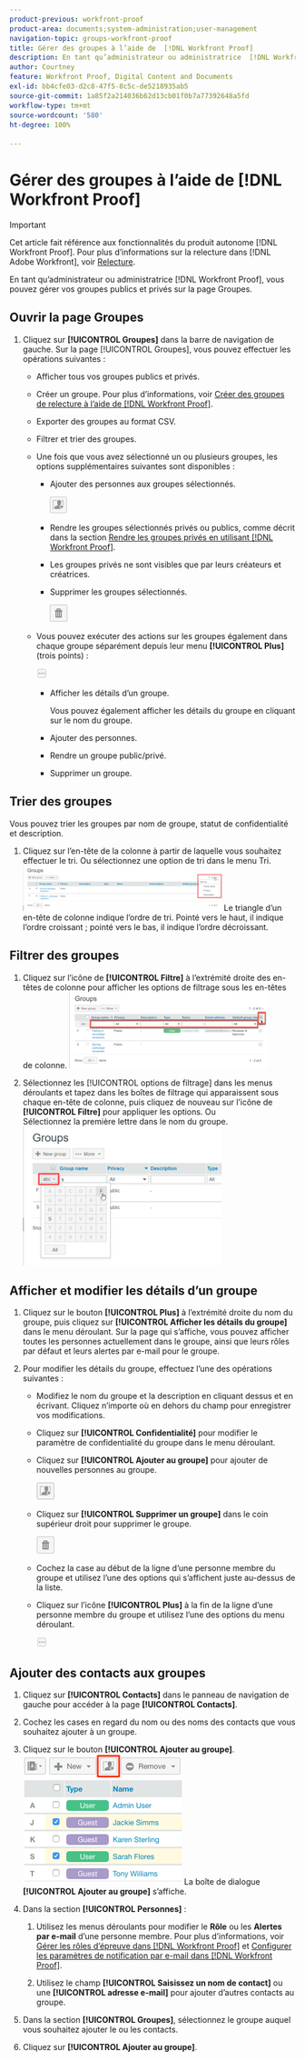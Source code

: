 ```yaml
---
product-previous: workfront-proof
product-area: documents;system-administration;user-management
navigation-topic: groups-workfront-proof
title: Gérer des groupes à l’aide de  [!DNL Workfront Proof]
description: En tant qu’administrateur ou administratrice  [!DNL Workfront Proof] , vous pouvez gérer vos groupes publics et privés sur la page Groupes.
author: Courtney
feature: Workfront Proof, Digital Content and Documents
exl-id: bb4cfe03-d2c8-47f5-8c5c-de5218935ab5
source-git-commit: 1a85f2a214036b62d13cb01f0b7a77392648a5fd
workflow-type: tm+mt
source-wordcount: '580'
ht-degree: 100%

---
```


# Gérer des groupes à l’aide de [!DNL Workfront Proof]

>[!IMPORTANT]
>
>Cet article fait référence aux fonctionnalités du produit autonome [!DNL Workfront Proof]. Pour plus d’informations sur la relecture dans [!DNL Adobe Workfront], voir [Relecture](../../../review-and-approve-work/proofing/proofing.md).

En tant qu’administrateur ou administratrice [!DNL Workfront Proof], vous pouvez gérer vos groupes publics et privés sur la page Groupes.

## Ouvrir la page Groupes

1. Cliquez sur **[!UICONTROL Groupes]** dans la barre de navigation de gauche.
Sur la page [!UICONTROL Groupes], vous pouvez effectuer les opérations suivantes :

   * Afficher tous vos groupes publics et privés.
   * Créer un groupe. Pour plus d’informations, voir [Créer des groupes de relecture à l’aide de  [!DNL Workfront Proof]](../../../workfront-proof/wp-mnguserscontacts/groups/create-proofing-groups.md).
   * Exporter des groupes au format CSV.
   * Filtrer et trier des groupes.
   * Une fois que vous avez sélectionné un ou plusieurs groupes, les options supplémentaires suivantes sont disponibles :

      * Ajouter des personnes aux groupes sélectionnés.

        ![Groups_page-add_people_btn.png](assets/groups-page-add-people-btn-30x29.png)

      * Rendre les groupes sélectionnés privés ou publics, comme décrit dans la section [Rendre les groupes privés en utilisant  [!DNL Workfront Proof]](../../../workfront-proof/wp-mnguserscontacts/groups/make-groups-private.md).
      * Les groupes privés ne sont visibles que par leurs créateurs et créatrices.
      * Supprimer les groupes sélectionnés.

        ![](assets/trash-button.png)
   * Vous pouvez exécuter des actions sur les groupes également dans chaque groupe séparément depuis leur menu **[!UICONTROL Plus]** (trois points) :

     ![](assets/more-button-small.png)

      * Afficher les détails d’un groupe.

        Vous pouvez également afficher les détails du groupe en cliquant sur le nom du groupe.
      * Ajouter des personnes.
      * Rendre un groupe public/privé.
      * Supprimer un groupe.


## Trier des groupes

Vous pouvez trier les groupes par nom de groupe, statut de confidentialité et description.

1. Cliquez sur l’en-tête de la colonne à partir de laquelle vous souhaitez effectuer le tri.
Ou sélectionnez une option de tri dans le menu Tri.
   ![Groups_page-Sort_menu.png](assets/groups-page-sort-menu-350x80.png)
Le triangle d’un en-tête de colonne indique l’ordre de tri. Pointé vers le haut, il indique l’ordre croissant ; pointé vers le bas, il indique l’ordre décroissant.

## Filtrer des groupes

1. Cliquez sur l’icône de **[!UICONTROL Filtre]** à l’extrémité droite des en-têtes de colonne pour afficher les options de filtrage sous les en-têtes de colonne.
   ![Group_page-Filter_icon_and_options.png](assets/group-page-filter-icon-and-options-350x134.png)

1. Sélectionnez les [!UICONTROL options de filtrage] dans les menus déroulants et tapez dans les boîtes de filtrage qui apparaissent sous chaque en-tête de colonne, puis cliquez de nouveau sur l’icône de **[!UICONTROL Filtre]** pour appliquer les options.
Ou\
   Sélectionnez la première lettre dans le nom du groupe.
   ![Groups_page-filtering_by_letter.png](assets/groups-page-filtering-by-letter-350x245.png)

## Afficher et modifier les détails d’un groupe

1. Cliquez sur le bouton **[!UICONTROL Plus]** à l’extrémité droite du nom du groupe, puis cliquez sur **[!UICONTROL Afficher les détails du groupe]** dans le menu déroulant.
Sur la page qui s’affiche, vous pouvez afficher toutes les personnes actuellement dans le groupe, ainsi que leurs rôles par défaut et leurs alertes par e-mail pour le groupe.

1. Pour modifier les détails du groupe, effectuez l’une des opérations suivantes :

   * Modifiez le nom du groupe et la description en cliquant dessus et en écrivant. Cliquez n’importe où en dehors du champ pour enregistrer vos modifications.
   * Cliquez sur **[!UICONTROL Confidentialité]** pour modifier le paramètre de confidentialité du groupe dans le menu déroulant.
   * Cliquez sur **[!UICONTROL Ajouter au groupe]** pour ajouter de nouvelles personnes au groupe.

     ![Add_to_Group_btn.png](assets/add-to-group-btn.png)

   * Cliquez sur **[!UICONTROL Supprimer un groupe]** dans le coin supérieur droit pour supprimer le groupe.

     ![Trash_button.png](assets/trash-button.png)

   * Cochez la case au début de la ligne d’une personne membre du groupe et utilisez l’une des options qui s’affichent juste au-dessus de la liste.
   * Cliquez sur l’icône **[!UICONTROL Plus]** à la fin de la ligne d’une personne membre du groupe et utilisez l’une des options du menu déroulant.

     ![More_button_small.png](assets/more-button-small.png)

## Ajouter des contacts aux groupes

1. Cliquez sur **[!UICONTROL Contacts]** dans le panneau de navigation de gauche pour accéder à la page **[!UICONTROL Contacts]**.

1. Cochez les cases en regard du nom ou des noms des contacts que vous souhaitez ajouter à un groupe.
1. Cliquez sur le bouton **[!UICONTROL Ajouter au groupe]**.
   ![](assets/screenshot-2018-04-06-15-27-17.png)
La boîte de dialogue **[!UICONTROL Ajouter au groupe]** s’affiche.

1. Dans la section **[!UICONTROL Personnes]** :

   1. Utilisez les menus déroulants pour modifier le **Rôle** ou les **Alertes par e-mail** d’une personne membre. Pour plus d’informations, voir [Gérer les rôles d’épreuve dans  [!DNL Workfront Proof]](../../../workfront-proof/wp-work-proofsfiles/share-proofs-and-files/manage-proof-roles.md) et [Configurer les paramètres de notification par e-mail dans  [!DNL Workfront Proof]](../../../workfront-proof/wp-emailsntfctns/email-alerts/config-email-notification-settings-wp.md).

   1. Utilisez le champ **[!UICONTROL Saisissez un nom de contact]** ou une **[!UICONTROL adresse e-mail]** pour ajouter d’autres contacts au groupe.

1. Dans la section **[!UICONTROL Groupes]**, sélectionnez le groupe auquel vous souhaitez ajouter le ou les contacts.
1. Cliquez sur **[!UICONTROL Ajouter au groupe]**.
